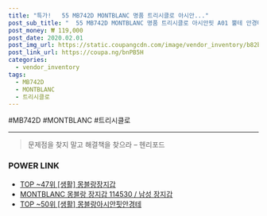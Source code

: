 ```yaml
--- 
title: "특가!   55 MB742D MONTBLANC 명품 트리시클로 아시안..." 
post_sub_title: "  55 MB742D MONTBLANC 명품 트리시클로 아시안핏 A01 뿔테 안경테 몽블랑" 
post_money: ₩ 119,000 
post_date: 2020.02.01 
post_img_url: https://static.coupangcdn.com/image/vendor_inventory/b82b/56661af7a364cc85461d3f1f82514d880a38c50572336cf00dbeddae04d1.jpg 
post_link_url: https://coupa.ng/bnPB5H 
categories: 
  - vendor_inventory 
tags: 
  - MB742D 
  - MONTBLANC 
  - 트리시클로 
--- 
```

  #MB742D #MONTBLANC #트리시클로 
<hr> 

> 문제점을 찾지 말고 해결책을 찾으라 – 헨리포드 


### POWER LINK

* <a href="https://blog.naver.com/an0733/221786775293" target="_blank"> TOP ~47위 [생활] 몽블랑장지갑</a>
* <a href="https://blog.naver.com/santokki14/221787816605" target="_blank">MONTBLANC 몽블랑 장지갑 114530 / 남성 장지갑</a>
* <a href="https://blog.naver.com/an0733/221792169194" target="_blank"> TOP ~50위 [생활] 몽블랑아시안핏안경테</a>

